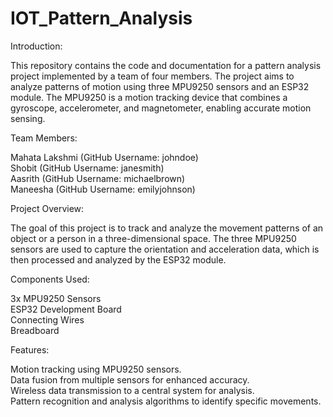 # IOT_Pattern_Analysis
Introduction:

This repository contains the code and documentation for a pattern analysis project implemented by a team of four members. The project aims to analyze patterns of motion using three MPU9250 sensors and an ESP32 module. The MPU9250 is a motion tracking device that combines a gyroscope, accelerometer, and magnetometer, enabling accurate motion sensing.

Team Members:

Mahata Lakshmi (GitHub Username: johndoe)<br/>
Shobit (GitHub Username: janesmith)<br/>
Aasrith (GitHub Username: michaelbrown)<br/>
Maneesha (GitHub Username: emilyjohnson)<br/>

Project Overview:

The goal of this project is to track and analyze the movement patterns of an object or a person in a three-dimensional space. The three MPU9250 sensors are used to capture the orientation and acceleration data, which is then processed and analyzed by the ESP32 module.

Components Used:

3x MPU9250 Sensors<br>
ESP32 Development Board<br>
Connecting Wires<br>
Breadboard <br>

Features:

Motion tracking using MPU9250 sensors.<br/>
Data fusion from multiple sensors for enhanced accuracy.<br/>
Wireless data transmission to a central system for analysis.<br/>
Pattern recognition and analysis algorithms to identify specific movements.<br/>
